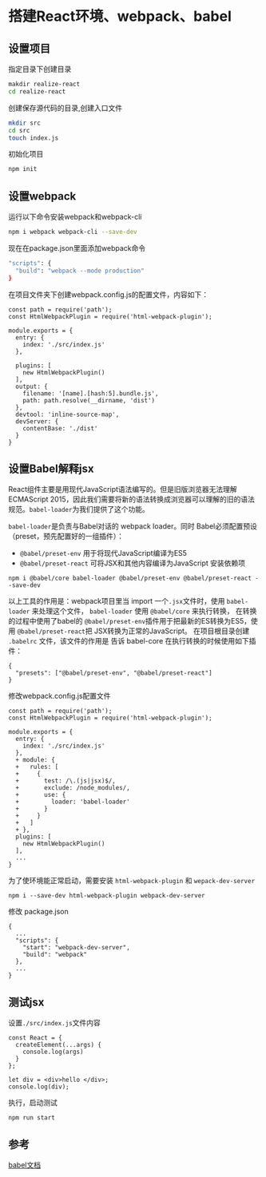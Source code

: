 # 搭建React环境、webpack、babel
## 设置项目
指定目录下创建目录
```bash
makdir realize-react
cd realize-react
```
创建保存源代码的目录,创建入口文件
```bash
mkdir src
cd src
touch index.js
```
初始化项目
```bash
npm init
```
## 设置webpack
运行以下命令安装webpack和webpack-cli
```bash
npm i webpack webpack-cli --save-dev
```
现在在package.json里面添加webpack命令
```bash
"scripts": {
  "build": "webpack --mode production"
}
```
在项目文件夹下创建webpack.config.js的配置文件，内容如下：
```
const path = require('path');
const HtmlWebpackPlugin = require('html-webpack-plugin');

module.exports = {
  entry: {
    index: './src/index.js'
  },
  
  plugins: [
    new HtmlWebpackPlugin()
  ],
  output: {
    filename: '[name].[hash:5].bundle.js',
    path: path.resolve(__dirname, 'dist')
  },
  devtool: 'inline-source-map',
  devServer: {
    contentBase: './dist'
  }
}
```
## 设置Babel解释jsx
React组件主要是用现代JavaScript语法编写的。但是旧版浏览器无法理解ECMAScript 2015，因此我们需要将新的语法转换成浏览器可以理解的旧的语法规范。`babel-loader`为我们提供了这个功能。

`babel-loader`是负责与Babel对话的 webpack loader。同时 Babel必须配置预设（preset，预先配置好的一组插件）：
- `@babel/preset-env` 用于将现代JavaScript编译为ES5
- `@babel/preset-react` 可将JSX和其他内容编译为JavaScript
安装依赖项
```
npm i @babel/core babel-loader @babel/preset-env @babel/preset-react --save-dev
```
以上工具的作用是：webpack项目里当 import 一个`.jsx`文件时，使用 `babel-loader` 来处理这个文件， `babel-loader` 使用 `@babel/core` 来执行转换， 在转换的过程中使用了babel的 `@babel/preset-env`插件用于把最新的ES转换为ES5，使用 `@babel/preset-react`把 JSX转换为正常的JavaScript。
在项目根目录创建 `.babelrc` 文件，该文件的作用是 告诉 babel-core 在执行转换的时候使用如下插件：
```
{
  "presets": ["@babel/preset-env", "@babel/preset-react"]
}
```
修改webpack.config.js配置文件
```
const path = require('path');
const HtmlWebpackPlugin = require('html-webpack-plugin');

module.exports = {
  entry: {
    index: './src/index.js'
  },
  + module: {
  +   rules: [
  +     {
  +       test: /\.(js|jsx)$/,
  +       exclude: /node_modules/,
  +       use: {
  +         loader: 'babel-loader'
  +       }
  +     }
  +   ]
  + },
  plugins: [
    new HtmlWebpackPlugin()
  ],
  ...
}
```
为了使环境能正常启动，需要安装 `html-webpack-plugin` 和 `wepack-dev-server`
```
npm i --save-dev html-webpack-plugin webpack-dev-server
```
修改 package.json

```
{
  ...
  "scripts": {
    "start": "webpack-dev-server",
    "build": "webpack"
  },
  ...
}
```
## 测试jsx
设置`./src/index.js`文件内容

```
const React = {
  createElement(...args) {
    console.log(args)
  }
};

let div = <div>hello </div>;
console.log(div);
```

执行，启动测试
```
npm run start 
```  
## 参考
[babel文档](https://babeljs.io/docs/en/babel-preset-react)
